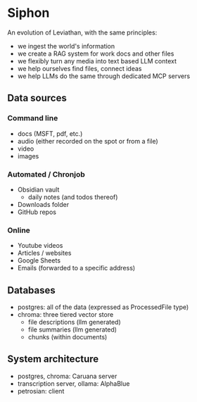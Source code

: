 # Siphon

An evolution of Leviathan, with the same principles:
- we ingest the world's information
- we create a RAG system for work docs and other files
- we flexibly turn any media into text based LLM context
- we help ourselves find files, connect ideas
- we help LLMs do the same through dedicated MCP servers

## Data sources
### Command line
- docs (MSFT, pdf, etc.)
- audio (either recorded on the spot or from a file)
- video
- images
### Automated / Chronjob
- Obsidian vault
    - daily notes (and todos thereof)
- Downloads folder
- GitHub repos
### Online
- Youtube videos
- Articles / websites
- Google Sheets
- Emails (forwarded to a specific address)

## Databases
- postgres: all of the data (expressed as ProcessedFile type)
- chroma: three tiered vector store
    - file descriptions (llm generated)
    - file summaries (llm generated)
    - chunks (within documents)

## System architecture
- postgres, chroma: Caruana server
- transcription server, ollama: AlphaBlue
- petrosian: client
